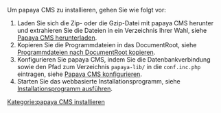 
Um papaya CMS zu installieren, gehen Sie wie folgt vor:

1.  Laden Sie sich die Zip- oder die Gzip-Datei mit papaya CMS herunter und extrahieren Sie die Dateien in ein Verzeichnis Ihrer Wahl, siehe [Papaya CMS herunterladen](Papaya_CMS_herunterladen.md).
2.  Kopieren Sie die Programmdateien in das DocumentRoot, siehe [Programmdateien nach DocumentRoot kopieren](Programmdateien_nach_DocumentRoot_kopieren.md).
3.  Konfigurieren Sie papaya CMS, indem Sie die Datenbankverbindung sowie den Pfad zum Verzeichnis `papaya-lib/` in die `conf.inc.php` eintragen, siehe [Papaya CMS konfigurieren](Papaya_CMS_konfigurieren.md).
4.  Starten Sie das webbasierte Installationsprogramm, siehe [Installationsprogramm ausführen](Installationsprogramm_ausführen.md).

[Kategorie:papaya CMS installieren](export_de/Kategorie:Papaya_CMS_installieren.md)
